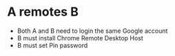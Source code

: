 A remotes B
=====
* Both A and B need to login the same Google account
* B must install Chrome Remote Desktop Host
* B must set Pin password
